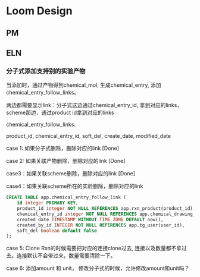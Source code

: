 # Loom Design

## PM

## ELN

### 分子式添加支持别的实验产物

当添加时，通过产物得到chemical_mol, 生成chemical_entry, 添加chemical_entry_follow_links。

两边都需要显示link：分子式这边通过chemical_entry_id, 拿到对应的links，scheme那边，通过product id拿到对应的links

chemical_entry_follow_links:

product_id, chemical_entry_id, soft_del, create_date, modified_date

case 1: 如果分子式删除，删除对应的link  [Done]

case 2: 如果关联产物删除，删除对应的link  [Done]

case3：如果关联scheme删除，删除对应的link [Done]

case4：如果关联scheme所在的实验删除，删除对应的link

```sql
CREATE TABLE app.chemical_entry_follow_link (
    id integer PRIMARY KEY,
    product_id integer NOT NULL REFERENCES app.rxn_product(product_id),
    chemical_entry_id integer NOT NULL REFERENCES app.chemical_drawing_entry(id),
    created_date TIMESTAMP WITHOUT TIME ZONE DEFAULT now(),
    created_by_id INTEGER NOT NULL REFERENCES app.tg_user(user_id),
    soft_del boolean default false
);
```

case 5: Clone Rxn的时候需要把对应的连接clone过去, 连接以及数量都不拿过去。连接默认不会带过来，数量需要清除一下。

case 6: 添加amount 和 unit， 修改分子式的时候，允许修改amount和unit吗？







